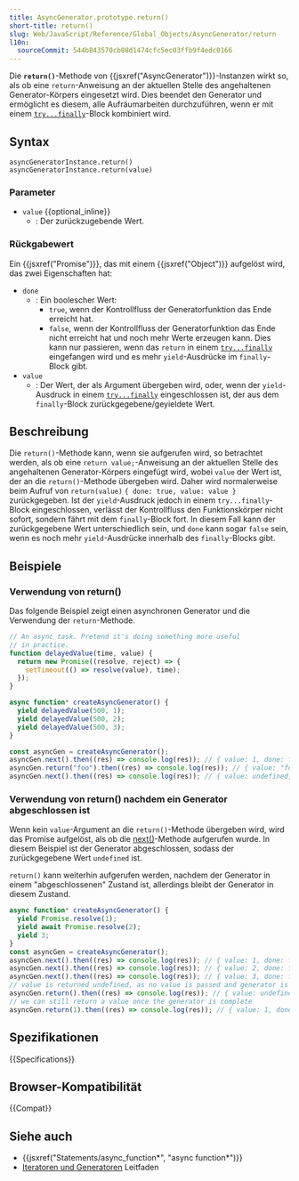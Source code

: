 ```yaml
---
title: AsyncGenerator.prototype.return()
short-title: return()
slug: Web/JavaScript/Reference/Global_Objects/AsyncGenerator/return
l10n:
  sourceCommit: 544b843570cb08d1474cfc5ec03ffb9f4edc0166
---
```


Die **`return()`**-Methode von {{jsxref("AsyncGenerator")}}-Instanzen wirkt so, als ob eine `return`-Anweisung an der aktuellen Stelle des angehaltenen Generator-Körpers eingesetzt wird. Dies beendet den Generator und ermöglicht es diesem, alle Aufräumarbeiten durchzuführen, wenn er mit einem [`try...finally`](/de/docs/Web/JavaScript/Reference/Statements/try...catch#the_finally_block)-Block kombiniert wird.

## Syntax

```js-nolint
asyncGeneratorInstance.return()
asyncGeneratorInstance.return(value)
```

### Parameter

- `value` {{optional_inline}}
  - : Der zurückzugebende Wert.

### Rückgabewert

Ein {{jsxref("Promise")}}, das mit einem {{jsxref("Object")}} aufgelöst wird, das zwei Eigenschaften hat:

- `done`
  - : Ein boolescher Wert:
    - `true`, wenn der Kontrollfluss der Generatorfunktion das Ende erreicht hat.
    - `false`, wenn der Kontrollfluss der Generatorfunktion das Ende nicht erreicht hat und noch mehr Werte erzeugen kann. Dies kann nur passieren, wenn das `return` in einem [`try...finally`](/de/docs/Web/JavaScript/Reference/Statements/try...catch#the_finally_block) eingefangen wird und es mehr `yield`-Ausdrücke im `finally`-Block gibt.
- `value`
  - : Der Wert, der als Argument übergeben wird, oder, wenn der `yield`-Ausdruck in einem [`try...finally`](/de/docs/Web/JavaScript/Reference/Statements/try...catch#the_finally_block) eingeschlossen ist, der aus dem `finally`-Block zurückgegebene/geyieldete Wert.

## Beschreibung

Die `return()`-Methode kann, wenn sie aufgerufen wird, so betrachtet werden, als ob eine `return value;`-Anweisung an der aktuellen Stelle des angehaltenen Generator-Körpers eingefügt wird, wobei `value` der Wert ist, der an die `return()`-Methode übergeben wird. Daher wird normalerweise beim Aufruf von `return(value)` `{ done: true, value: value }` zurückgegeben. Ist der `yield`-Ausdruck jedoch in einem `try...finally`-Block eingeschlossen, verlässt der Kontrollfluss den Funktionskörper nicht sofort, sondern fährt mit dem `finally`-Block fort. In diesem Fall kann der zurückgegebene Wert unterschiedlich sein, und `done` kann sogar `false` sein, wenn es noch mehr `yield`-Ausdrücke innerhalb des `finally`-Blocks gibt.

## Beispiele

### Verwendung von return()

Das folgende Beispiel zeigt einen asynchronen Generator und die Verwendung der `return`-Methode.

```js
// An async task. Pretend it's doing something more useful
// in practice.
function delayedValue(time, value) {
  return new Promise((resolve, reject) => {
    setTimeout(() => resolve(value), time);
  });
}

async function* createAsyncGenerator() {
  yield delayedValue(500, 1);
  yield delayedValue(500, 2);
  yield delayedValue(500, 3);
}

const asyncGen = createAsyncGenerator();
asyncGen.next().then((res) => console.log(res)); // { value: 1, done: false }
asyncGen.return("foo").then((res) => console.log(res)); // { value: "foo", done: true }
asyncGen.next().then((res) => console.log(res)); // { value: undefined, done: true }
```

### Verwendung von return() nachdem ein Generator abgeschlossen ist

Wenn kein `value`-Argument an die `return()`-Methode übergeben wird, wird das Promise aufgelöst, als ob die [next()](/de/docs/Web/JavaScript/Reference/Global_Objects/AsyncGenerator/next)-Methode aufgerufen wurde. In diesem Beispiel ist der Generator abgeschlossen, sodass der zurückgegebene Wert `undefined` ist.

`return()` kann weiterhin aufgerufen werden, nachdem der Generator in einem "abgeschlossenen" Zustand ist, allerdings bleibt der Generator in diesem Zustand.

```js
async function* createAsyncGenerator() {
  yield Promise.resolve(1);
  yield await Promise.resolve(2);
  yield 3;
}
const asyncGen = createAsyncGenerator();
asyncGen.next().then((res) => console.log(res)); // { value: 1, done: false }
asyncGen.next().then((res) => console.log(res)); // { value: 2, done: false }
asyncGen.next().then((res) => console.log(res)); // { value: 3, done: false }
// value is returned undefined, as no value is passed and generator is 'done'
asyncGen.return().then((res) => console.log(res)); // { value: undefined, done: true }
// we can still return a value once the generator is complete
asyncGen.return(1).then((res) => console.log(res)); // { value: 1, done: true }
```

## Spezifikationen

{{Specifications}}

## Browser-Kompatibilität

{{Compat}}

## Siehe auch

- {{jsxref("Statements/async_function*", "async function*")}}
- [Iteratoren und Generatoren](/de/docs/Web/JavaScript/Guide/Iterators_and_generators) Leitfaden
